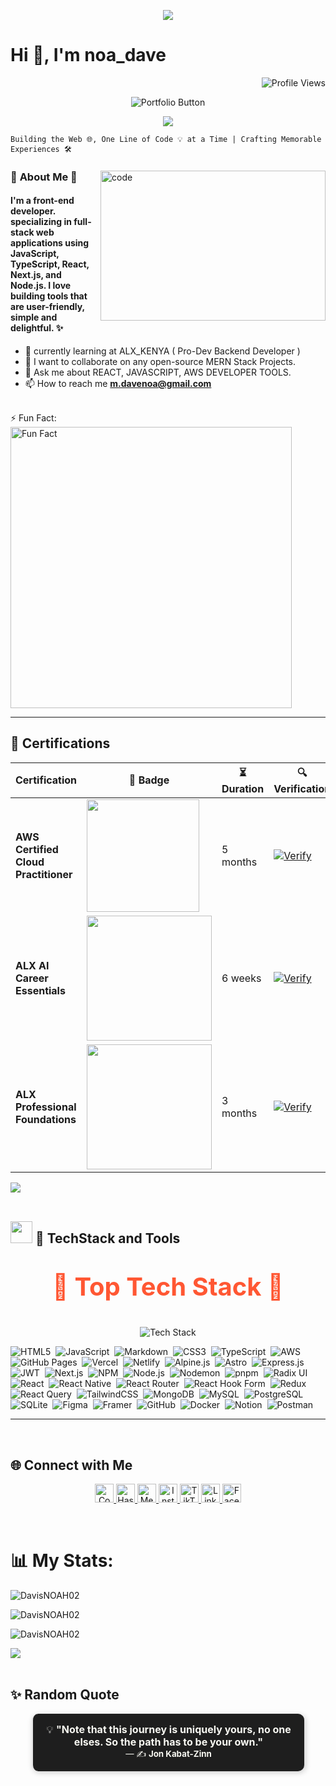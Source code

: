 <p align="center">
  <img src="https://capsule-render.vercel.app/api?type=speech&height=40&color=gradient&section=header&fontAlign=20&fontAlignY=44&descAlign=22&descAlignY=26&reversal=true&fontSize=30&textBg=false&fontColor=21a01b&animation=twinkling&rotate=-3&strokeWidth=7&descSize=0" />
</p>



<h1>Hi 👋, I'm  noa_dave</h1>
<p align="right"> 
 <img src="https://komarev.com/ghpvc/?username=noa-dave&style=flat-square&color=blueviolet" alt="Profile Views"/>
</p>

<p align="center">
  <a href="https://noa-dave.vercel.app/" target="blank" style="text-decoration: none;">
    <img src="https://img.shields.io/badge/🚀%20Visit%20My%20Portfolio-000000?style=for-the-badge&logo=firefox&logoColor=white&labelColor=8E2DE2&color=4A00E0" alt="Portfolio Button"/>
  </a>
</p>

<p align="center">
  <img src="https://readme-typing-svg.herokuapp.com?lines=A+Fullstack+Web+Dev+In+Progress;Cloud,+Backend,+AI+Fanboy!&center=true&width=500&height=50&color=7B6BFF&vCenter=true&size=24" />
</p>


 ``Building the Web 🌐, One Line of Code 💡 at a Time | Crafting Memorable Experiences 🛠️``

<img align="right" alt="code"  src="https://user-images.githubusercontent.com/74038190/212749447-bfb7e725-6987-49d9-ae85-2015e3e7cc41.gif" width="360" height= "240" />

<be>

<h3>  💫 <b>About Me </b> 👤 </h3>
<h4> I'm a front-end developer. specializing in full-stack web applications using JavaScript, TypeScript, React, Next.js, and Node.js. I love building tools that are user-friendly, simple and delightful. ✨</h4>

- 🌱  currently learning at ALX_KENYA ( Pro-Dev Backend Developer )
- 👯 I want to collaborate on any open-source MERN Stack Projects.
- 💬 Ask me about REACT, JAVASCRIPT, AWS DEVELOPER TOOLS.
- 📫 How to reach me **m.davenoa@gmail.com**
<br>
  ⚡ Fun Fact: 
<img src="https://img.shields.io/badge/Fun%20Fact-Dark%20Mode%20isn't%20a%20feature%3B%20it's%20a%20lifestyle-blue?style=for-the-badge" alt="Fun Fact" width="450"/>
<be>

<hr/>

## 🌟 Certifications

| Certification | 🏅 Badge | ⏳ Duration | 🔍 Verification |
|--------------|---------|------------|----------------|
| **AWS Certified Cloud Practitioner** | <img src="https://github.com/user-attachments/assets/7c9b0e68-4a30-4397-8958-1b76bd4ea046" width="180"> | 5 months | [![Verify](https://img.shields.io/badge/Verify%20Now-%E2%9C%85-neonblue?style=for-the-badge&logo=blockchaindotcom)](https://www.credly.com/badges/d92bbcc0-9575-47b5-bc25-ccfceb2fc494/linked_in_profile) |
| **ALX AI Career Essentials** | <img src="https://github.com/user-attachments/assets/33476b21-a3ea-4e9c-b178-b98efc3f3a2a" width="200"> | 6 weeks | [![Verify](https://img.shields.io/badge/Verify%20Now-%E2%9C%85-neonblue?style=for-the-badge&logo=blockchaindotcom)](https://intranet.alxswe.com/certificates/R82sr3ehnG) |
| **ALX Professional Foundations** | <img src="https://github.com/user-attachments/assets/11135dbb-e1d7-498f-8504-1ae5980ebc6d" width="200"> | 3 months | [![Verify](https://img.shields.io/badge/Verify%20Now-%E2%9C%85-neonblue?style=for-the-badge&logo=blockchaindotcom)](https://intranet.alxswe.com/certificates/YM256BJf8e) |


<img src="https://user-images.githubusercontent.com/73097560/115834477-dbab4500-a447-11eb-908a-139a6edaec5c.gif"><br><br>

<h2><img src="https://media2.giphy.com/media/QssGEmpkyEOhBCb7e1/giphy.gif?cid=ecf05e47a0n3gi1bfqntqmob8g9aid1oyj2wr3ds3mg700bl&rid=giphy.gif" width="35"> 🚀 TechStack and Tools</h2>

<p align="center" style="font-size: 40px; font-weight: bold; color: #FF5733;">
  🌟 <strong>Top Tech Stack</strong> 🌟
</p>
<p align="center">
  <img src="https://readme-typing-svg.herokuapp.com?color=FF5733&size=32&center=true&vCenter=true&width=400&height=50&lines=JS%2C+React%2C+Node.js" alt="Tech Stack" />
</p>

![HTML5](https://img.shields.io/badge/HTML5-%23E34F26.svg?style=for-the-badge&logo=html5&logoColor=white)&nbsp;
![JavaScript](https://img.shields.io/badge/JavaScript-%23F7DF1E.svg?style=for-the-badge&logo=javascript&logoColor=black)&nbsp;
![Markdown](https://img.shields.io/badge/Markdown-%23000000.svg?style=for-the-badge&logo=markdown&logoColor=white)&nbsp;
![CSS3](https://img.shields.io/badge/CSS3-%231572B6.svg?style=for-the-badge&logo=css3&logoColor=white)&nbsp;
![TypeScript](https://img.shields.io/badge/TypeScript-%23007ACC.svg?style=for-the-badge&logo=typescript&logoColor=white)&nbsp;
![AWS](https://img.shields.io/badge/AWS-%23FF9900.svg?style=for-the-badge&logo=amazonaws&logoColor=white)&nbsp;
![GitHub Pages](https://img.shields.io/badge/GitHub%20Pages-222222?style=for-the-badge&logo=github&logoColor=white)&nbsp;
![Vercel](https://img.shields.io/badge/Vercel-000000?style=for-the-badge&logo=vercel&logoColor=white)&nbsp;
![Netlify](https://img.shields.io/badge/Netlify-00C7B7?style=for-the-badge&logo=netlify&logoColor=white)&nbsp;
![Alpine.js](https://img.shields.io/badge/Alpine.js-8BC0D0?style=for-the-badge&logo=alpinelinux&logoColor=white)&nbsp;
![Astro](https://img.shields.io/badge/Astro-000000?style=for-the-badge&logo=astro&logoColor=white)&nbsp;
![Express.js](https://img.shields.io/badge/Express.js-404D59?style=for-the-badge)&nbsp;
![JWT](https://img.shields.io/badge/JWT-000000?style=for-the-badge&logo=JSON%20web%20tokens&logoColor=white)&nbsp;
![Next.js](https://img.shields.io/badge/Next.js-000000?style=for-the-badge&logo=next.js&logoColor=white)&nbsp;
![NPM](https://img.shields.io/badge/NPM-CB3837?style=for-the-badge&logo=npm&logoColor=white)&nbsp;
![Node.js](https://img.shields.io/badge/Node.js-339933?style=for-the-badge&logo=nodedotjs&logoColor=white)&nbsp;
![Nodemon](https://img.shields.io/badge/Nodemon-76D04B?style=for-the-badge&logo=nodemon&logoColor=white)&nbsp;
![pnpm](https://img.shields.io/badge/pnpm-F69220?style=for-the-badge&logo=pnpm&logoColor=white)&nbsp;
![Radix UI](https://img.shields.io/badge/Radix%20UI-000000?style=for-the-badge)&nbsp;
![React](https://img.shields.io/badge/React-61DAFB?style=for-the-badge&logo=react&logoColor=black)&nbsp;
![React Native](https://img.shields.io/badge/React%20Native-20232A?style=for-the-badge&logo=react&logoColor=61DAFB)&nbsp;
![React Router](https://img.shields.io/badge/React%20Router-CA4245?style=for-the-badge&logo=react-router&logoColor=white)&nbsp;
![React Hook Form](https://img.shields.io/badge/React%20Hook%20Form-EC5990?style=for-the-badge&logo=reacthookform&logoColor=white)&nbsp;
![Redux](https://img.shields.io/badge/Redux-764ABC?style=for-the-badge&logo=redux&logoColor=white)&nbsp;
![React Query](https://img.shields.io/badge/React%20Query-FF4154?style=for-the-badge&logo=reactquery&logoColor=white)&nbsp;
![TailwindCSS](https://img.shields.io/badge/TailwindCSS-06B6D4?style=for-the-badge&logo=tailwindcss&logoColor=white)&nbsp;
![MongoDB](https://img.shields.io/badge/MongoDB-47A248?style=for-the-badge&logo=mongodb&logoColor=white)&nbsp;
![MySQL](https://img.shields.io/badge/MySQL-4479A1?style=for-the-badge&logo=mysql&logoColor=white)&nbsp;
![PostgreSQL](https://img.shields.io/badge/PostgreSQL-4169E1?style=for-the-badge&logo=postgresql&logoColor=white)&nbsp;
![SQLite](https://img.shields.io/badge/SQLite-003B57?style=for-the-badge&logo=sqlite&logoColor=white)&nbsp;
![Figma](https://img.shields.io/badge/Figma-F24E1E?style=for-the-badge&logo=figma&logoColor=white)&nbsp;
![Framer](https://img.shields.io/badge/Framer-0055FF?style=for-the-badge&logo=framer&logoColor=white)&nbsp;
![GitHub](https://img.shields.io/badge/GitHub-181717?style=for-the-badge&logo=github&logoColor=white)&nbsp;
![Docker](https://img.shields.io/badge/Docker-2496ED?style=for-the-badge&logo=docker&logoColor=white)&nbsp;
![Notion](https://img.shields.io/badge/Notion-000000?style=for-the-badge&logo=notion&logoColor=white)&nbsp;
![Postman](https://img.shields.io/badge/Postman-FF6C37?style=for-the-badge&logo=postman&logoColor=white)

 

<hr/>
<br>
<h2>
  🌐 Connect with Me
</h2>


<p align="center">
  <a href="https://codepen.io/Noah-Munene" title="CodePen">
    <img alt="CodePen" src="https://img.shields.io/badge/CodePen-000000?style=for-the-badge&logo=codepen&logoColor=white" height="30"/>
  </a>
  <a href="https://noadave.hashnode.dev/" title="Hashnode">
    <img alt="Hashnode" src="https://img.shields.io/badge/Hashnode-2962FF?style=for-the-badge&logo=hashnode&logoColor=white" height="30"/>
  </a>
  <a href="https://medium.com/@noahdavemunene" title="Medium">
    <img alt="Medium" src="https://img.shields.io/badge/Medium-12100E?style=for-the-badge&logo=medium&logoColor=white" height="30"/>
  </a>
  <a href="https://www.instagram.com/t3ch.savvy/" title="Instagram">
    <img alt="Instagram" src="https://img.shields.io/badge/Instagram-E4405F?style=for-the-badge&logo=instagram&logoColor=white" height="30"/>
  </a>
  <a href="https://www.tiktok.com/@_noa.dave_" title="TikTok">
    <img alt="TikTok" src="https://img.shields.io/badge/TikTok-000000?style=for-the-badge&logo=tiktok&logoColor=white" height="30"/>
  </a>
  <a href="https://www.linkedin.com/in/noa-dave-36567b356/" title="LinkedIn">
    <img alt="LinkedIn" src="https://img.shields.io/badge/LinkedIn-0077B5?style=for-the-badge&logo=linkedin&logoColor=white" height="30"/>
  </a>
  <a href="https://www.facebook.com/noahdave254" title="Facebook">
  <img alt="Facebook" src="https://img.shields.io/badge/Facebook-1877F2?style=for-the-badge&logo=facebook&logoColor=white" height="30"/>
</a>

</p>
<br>

# 📊 My Stats:
 <p><img align="center" src="https://github-readme-stats.vercel.app/api?username=DavisNOAH02&show_icons=true&locale=en" alt="DavisNOAH02" /></p>
 <p><img align="center" src="https://github-readme-streak-stats.herokuapp.com/?user=DavisNOAH02&" alt="DavisNOAH02" /></p>
 <p><img src="https://github-readme-stats.vercel.app/api/top-langs?username=DavisNOAH02&show_icons=true&locale=en&layout=compact" alt="DavisNOAH02" /></p>

   <img src="https://user-images.githubusercontent.com/73097560/115834477-dbab4500-a447-11eb-908a-139a6edaec5c.gif"><br><br>
   
## ✨ Random Quote

<div align="center">

  <blockquote style="background-color:#1e1e1e; color:#f8f8f2; padding:15px; border-radius:10px; font-size:16px; width:80%; margin:auto; box-shadow: 2px 2px 10px rgba(0,0,0,0.2);">
    💡 <strong>"Note that this journey is uniquely yours, no one elses. So the path has to be your own."</strong>
    <br>
    <sub>— ✍️ <strong>Jon Kabat-Zinn</strong></sub>
  </blockquote>

</div>
